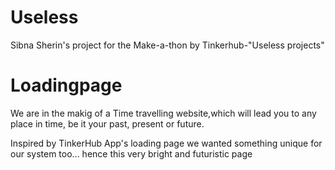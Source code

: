# Useless
Sibna Sherin's project for the Make-a-thon by Tinkerhub-"Useless projects"

# Loadingpage

We are in the makig of a Time travelling website,which will lead you to any place in time, be it your past, present or future.

Inspired by TinkerHub App's loading page we wanted something unique for our system too...
hence this very bright and futuristic page

